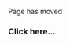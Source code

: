 Page has moved

[](https://familypromise.org/latest/?category=voices-of-family-promise/)

### Click here...
